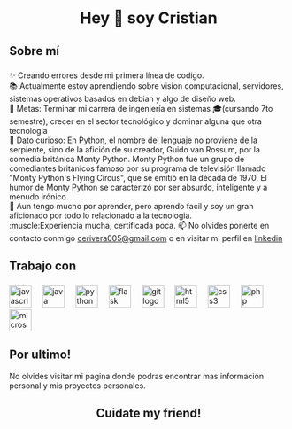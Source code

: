<h1 align="center">Hey 👋 soy Cristian</h1>

###

<h2 align="left">Sobre mí</h2>

###

<p align="left">✨ Creando errores desde mi primera línea de codigo.<br>📚 Actualmente estoy aprendiendo sobre vision computacional, servidores, sistemas operativos basados en debian y algo de diseño web.<br>🎯 Metas: Terminar mi carrera de ingeniería en sistemas 🎓(cursando 7to semestre), crecer en el sector tecnológico y dominar alguna que otra tecnologia<br>🎲  Dato curioso: En Python, el nombre del lenguaje no proviene de la serpiente, sino de la afición de su creador, Guido van Rossum, por la comedia británica Monty Python. Monty Python fue un grupo de comediantes británicos famoso por su programa de televisión llamado "Monty Python's Flying Circus", que se emitió en la década de 1970. El humor de Monty Python se caracterizó por ser absurdo, inteligente y a menudo irónico.<br>📗 Aun tengo mucho por aprender, pero aprendo facil y soy un gran aficionado por todo lo relacionado a la tecnologia.<br>:muscle:Experiencia mucha, certificada poca. 📫 No olvides ponerte en contacto conmigo <a href="mailto:cerivera005@gmail.com">cerivera005@gmail.com</a> o en visitar mi perfil en <a href="https://www.linkedin.com/in/cristian-eduardo-rivera-ardila-81ba2a1b1/" rel="nofollow">linkedin</a></p>

###

<h2 align="left">Trabajo con</h2>

###

<div align="left">
  <img src="https://cdn.jsdelivr.net/gh/devicons/devicon/icons/javascript/javascript-original.svg" height="40" alt="javascript logo"  />
  <img width="12" />
  <img src="https://cdn.jsdelivr.net/gh/devicons/devicon/icons/java/java-original.svg" height="40" alt="java logo"  />
  <img width="12" />
  <img src="https://cdn.jsdelivr.net/gh/devicons/devicon/icons/python/python-original.svg" height="40" alt="python logo"  />
  <img width="12" />
  <img src="https://cdn.jsdelivr.net/gh/devicons/devicon/icons/flask/flask-original.svg" height="40" alt="flask logo"  />
  <img width="12" />
  <img src="https://cdn.jsdelivr.net/gh/devicons/devicon/icons/git/git-original.svg" height="40" alt="git logo"  />
  <img width="12" />
  <img src="https://cdn.jsdelivr.net/gh/devicons/devicon/icons/html5/html5-original.svg" height="40" alt="html5 logo"  />
  <img width="12" />
  <img src="https://cdn.jsdelivr.net/gh/devicons/devicon/icons/css3/css3-original.svg" height="40" alt="css3 logo"  />
  <img width="12" />
  <img src="https://cdn.jsdelivr.net/gh/devicons/devicon/icons/php/php-original.svg" height="40" alt="php logo"  />
  <img width="12" />
  <img src="https://cdn.jsdelivr.net/gh/devicons/devicon/icons/microsoftsqlserver/microsoftsqlserver-plain.svg" height="40" alt="microsoftsqlserver logo"  />
</div>

###
<h2 align="left">Por ultimo!</h2>

<p align="left">No olvides visitar mi pagina <link> donde podras encontrar mas información personal y mis proyectos personales.</p>

###

<h2 align="center">Cuidate my friend!</h2>
